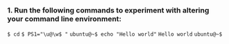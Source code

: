 ### 1. Run the following commands to experiment with altering your command line environment:

`$ cd`
`$ PS1="\u@\w$ "`
`ubuntu@~$ echo "Hello world"`
`Hello world`
`ubuntu@~$`
